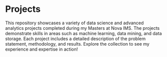 # Projects
This repository showcases a variety of data science and advanced analytics projects completed during my Masters at Nova IMS. The projects demonstrate skills in areas such as machine learning, data mining, and data storage. Each project includes a detailed description of the problem statement, methodology, and results. Explore the collection to see my experience and expertise in action! 
